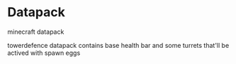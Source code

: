 # Datapack

minecraft datapack

towerdefence datapack contains base health bar and some turrets that'll be actived with spawn eggs

